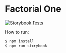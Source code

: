 # Factorial One

[![Storybook Tests](https://github.com/josepjaume/factorial-one/actions/workflows/storybook-tests.yaml/badge.svg)](https://github.com/josepjaume/factorial-one/actions/workflows/storybook-tests.yaml)

How to run:

```bash
$ npm install
$ npm run storybook
```
